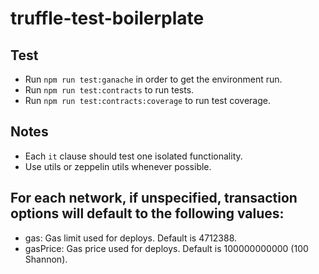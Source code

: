 # truffle-test-boilerplate

## Test
* Run `npm run test:ganache` in order to get the environment run.
* Run `npm run test:contracts` to run tests.
* Run `npm run test:contracts:coverage` to run test coverage.

## Notes
* Each `it` clause should test one isolated functionality.
* Use utils or zeppelin utils whenever possible.

## For each network, if unspecified, transaction options will default to the following values:
* gas: Gas limit used for deploys. Default is 4712388.
* gasPrice: Gas price used for deploys. Default is 100000000000 (100 Shannon).
